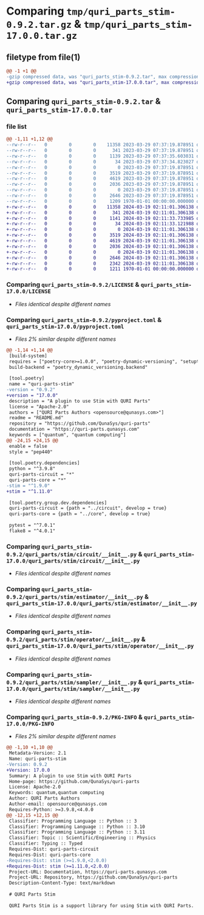 # Comparing `tmp/quri_parts_stim-0.9.2.tar.gz` & `tmp/quri_parts_stim-17.0.0.tar.gz`

## filetype from file(1)

```diff
@@ -1 +1 @@
-gzip compressed data, was "quri_parts_stim-0.9.2.tar", max compression
+gzip compressed data, was "quri_parts_stim-17.0.0.tar", max compression
```

## Comparing `quri_parts_stim-0.9.2.tar` & `quri_parts_stim-17.0.0.tar`

### file list

```diff
@@ -1,11 +1,12 @@
--rw-r--r--   0        0        0    11358 2023-03-29 07:37:19.878951 quri_parts_stim-0.9.2/LICENSE
--rw-r--r--   0        0        0      341 2023-03-29 07:37:19.878951 quri_parts_stim-0.9.2/README.md
--rw-r--r--   0        0        0     1139 2023-03-29 07:37:35.603031 quri_parts_stim-0.9.2/pyproject.toml
--rw-r--r--   0        0        0       34 2023-03-29 07:37:34.823027 quri_parts_stim-0.9.2/quri_parts/stim/NOTICE
--rw-r--r--   0        0        0        0 2023-03-29 07:37:19.878951 quri_parts_stim-0.9.2/quri_parts/stim/__init__.py
--rw-r--r--   0        0        0     3519 2023-03-29 07:37:19.878951 quri_parts_stim-0.9.2/quri_parts/stim/circuit/__init__.py
--rw-r--r--   0        0        0     4619 2023-03-29 07:37:19.878951 quri_parts_stim-0.9.2/quri_parts/stim/estimator/__init__.py
--rw-r--r--   0        0        0     2036 2023-03-29 07:37:19.878951 quri_parts_stim-0.9.2/quri_parts/stim/operator/__init__.py
--rw-r--r--   0        0        0        0 2023-03-29 07:37:19.878951 quri_parts_stim-0.9.2/quri_parts/stim/py.typed
--rw-r--r--   0        0        0     2646 2023-03-29 07:37:19.878951 quri_parts_stim-0.9.2/quri_parts/stim/sampler/__init__.py
--rw-r--r--   0        0        0     1209 1970-01-01 00:00:00.000000 quri_parts_stim-0.9.2/PKG-INFO
+-rw-r--r--   0        0        0    11358 2024-03-19 02:11:01.306138 quri_parts_stim-17.0.0/LICENSE
+-rw-r--r--   0        0        0      341 2024-03-19 02:11:01.306138 quri_parts_stim-17.0.0/README.md
+-rw-r--r--   0        0        0     1141 2024-03-19 02:11:33.733985 quri_parts_stim-17.0.0/pyproject.toml
+-rw-r--r--   0        0        0       34 2024-03-19 02:11:33.121988 quri_parts_stim-17.0.0/quri_parts/stim/NOTICE
+-rw-r--r--   0        0        0        0 2024-03-19 02:11:01.306138 quri_parts_stim-17.0.0/quri_parts/stim/__init__.py
+-rw-r--r--   0        0        0     3519 2024-03-19 02:11:01.306138 quri_parts_stim-17.0.0/quri_parts/stim/circuit/__init__.py
+-rw-r--r--   0        0        0     4619 2024-03-19 02:11:01.306138 quri_parts_stim-17.0.0/quri_parts/stim/estimator/__init__.py
+-rw-r--r--   0        0        0     2036 2024-03-19 02:11:01.306138 quri_parts_stim-17.0.0/quri_parts/stim/operator/__init__.py
+-rw-r--r--   0        0        0        0 2024-03-19 02:11:01.306138 quri_parts_stim-17.0.0/quri_parts/stim/py.typed
+-rw-r--r--   0        0        0     2646 2024-03-19 02:11:01.306138 quri_parts_stim-17.0.0/quri_parts/stim/sampler/__init__.py
+-rw-r--r--   0        0        0     2342 2024-03-19 02:11:01.306138 quri_parts_stim-17.0.0/quri_parts/stim/simulator.py
+-rw-r--r--   0        0        0     1211 1970-01-01 00:00:00.000000 quri_parts_stim-17.0.0/PKG-INFO
```

### Comparing `quri_parts_stim-0.9.2/LICENSE` & `quri_parts_stim-17.0.0/LICENSE`

 * *Files identical despite different names*

### Comparing `quri_parts_stim-0.9.2/pyproject.toml` & `quri_parts_stim-17.0.0/pyproject.toml`

 * *Files 2% similar despite different names*

```diff
@@ -1,14 +1,14 @@
 [build-system]
 requires = ["poetry-core>=1.0.0", "poetry-dynamic-versioning", "setuptools"]
 build-backend = "poetry_dynamic_versioning.backend"
 
 [tool.poetry]
 name = "quri-parts-stim"
-version = "0.9.2"
+version = "17.0.0"
 description = "A plugin to use Stim with QURI Parts"
 license = "Apache-2.0"
 authors = ["QURI Parts Authors <opensource@qunasys.com>"]
 readme = "README.md"
 repository = "https://github.com/QunaSys/quri-parts"
 documentation = "https://quri-parts.qunasys.com"
 keywords = ["quantum", "quantum computing"]
@@ -24,15 +24,15 @@
 enable = false
 style = "pep440"
 
 [tool.poetry.dependencies]
 python = "^3.9.8"
 quri-parts-circuit = "*"
 quri-parts-core = "*"
-stim = "^1.9.0"
+stim = "^1.11.0"
 
 [tool.poetry.group.dev.dependencies]
 quri-parts-circuit = {path = "../circuit", develop = true}
 quri-parts-core = {path = "../core", develop = true}
 
 pytest = "^7.0.1"
 flake8 = "^4.0.1"
```

### Comparing `quri_parts_stim-0.9.2/quri_parts/stim/circuit/__init__.py` & `quri_parts_stim-17.0.0/quri_parts/stim/circuit/__init__.py`

 * *Files identical despite different names*

### Comparing `quri_parts_stim-0.9.2/quri_parts/stim/estimator/__init__.py` & `quri_parts_stim-17.0.0/quri_parts/stim/estimator/__init__.py`

 * *Files identical despite different names*

### Comparing `quri_parts_stim-0.9.2/quri_parts/stim/operator/__init__.py` & `quri_parts_stim-17.0.0/quri_parts/stim/operator/__init__.py`

 * *Files identical despite different names*

### Comparing `quri_parts_stim-0.9.2/quri_parts/stim/sampler/__init__.py` & `quri_parts_stim-17.0.0/quri_parts/stim/sampler/__init__.py`

 * *Files identical despite different names*

### Comparing `quri_parts_stim-0.9.2/PKG-INFO` & `quri_parts_stim-17.0.0/PKG-INFO`

 * *Files 2% similar despite different names*

```diff
@@ -1,10 +1,10 @@
 Metadata-Version: 2.1
 Name: quri-parts-stim
-Version: 0.9.2
+Version: 17.0.0
 Summary: A plugin to use Stim with QURI Parts
 Home-page: https://github.com/QunaSys/quri-parts
 License: Apache-2.0
 Keywords: quantum,quantum computing
 Author: QURI Parts Authors
 Author-email: opensource@qunasys.com
 Requires-Python: >=3.9.8,<4.0.0
@@ -12,15 +12,15 @@
 Classifier: Programming Language :: Python :: 3
 Classifier: Programming Language :: Python :: 3.10
 Classifier: Programming Language :: Python :: 3.11
 Classifier: Topic :: Scientific/Engineering :: Physics
 Classifier: Typing :: Typed
 Requires-Dist: quri-parts-circuit
 Requires-Dist: quri-parts-core
-Requires-Dist: stim (>=1.9.0,<2.0.0)
+Requires-Dist: stim (>=1.11.0,<2.0.0)
 Project-URL: Documentation, https://quri-parts.qunasys.com
 Project-URL: Repository, https://github.com/QunaSys/quri-parts
 Description-Content-Type: text/markdown
 
 # QURI Parts Stim
 
 QURI Parts Stim is a support library for using Stim with QURI Parts.
```

